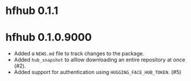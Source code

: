 # hfhub 0.1.1

# hfhub 0.1.0.9000

* Added a `NEWS.md` file to track changes to the package.
* Added `hub_snapshot` to alllow downloading an entire repository at once (#2).
* Added support for authentication using `HUGGING_FACE_HUB_TOKEN`. (#5)
